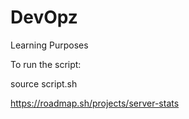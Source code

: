 # DevOpz
Learning Purposes

To run the script:

source script.sh

https://roadmap.sh/projects/server-stats